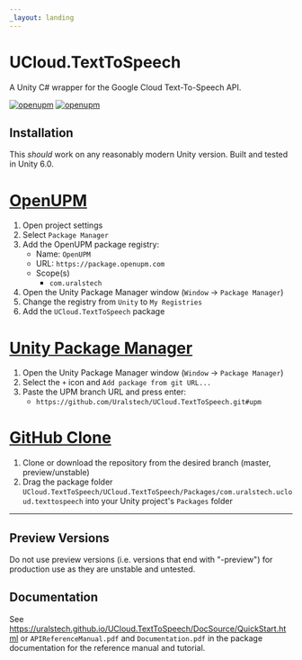 ```yaml
---
_layout: landing
---
```


# UCloud.TextToSpeech

A Unity C# wrapper for the Google Cloud Text-To-Speech API.

[![openupm](https://img.shields.io/npm/v/com.uralstech.ucloud.texttospeech?label=openupm&registry_uri=https://package.openupm.com)](https://openupm.com/packages/com.uralstech.ucloud.texttospeech/)
[![openupm](https://img.shields.io/badge/dynamic/json?color=brightgreen&label=downloads&query=%24.downloads&suffix=%2Fmonth&url=https%3A%2F%2Fpackage.openupm.com%2Fdownloads%2Fpoint%2Flast-month%2Fcom.uralstech.ucloud.texttospeech)](https://openupm.com/packages/com.uralstech.ucloud.texttospeech/)

## Installation

This *should* work on any reasonably modern Unity version. Built and tested in Unity 6.0.

# [OpenUPM](#tab/openupm)

1. Open project settings
2. Select `Package Manager`
3. Add the OpenUPM package registry:
    - Name: `OpenUPM`
    - URL: `https://package.openupm.com`
    - Scope(s)
        - `com.uralstech`
4. Open the Unity Package Manager window (`Window` -> `Package Manager`)
5. Change the registry from `Unity` to `My Registries`
6. Add the `UCloud.TextToSpeech` package

# [Unity Package Manager](#tab/upm)

1. Open the Unity Package Manager window (`Window` -> `Package Manager`)
2. Select the `+` icon and `Add package from git URL...`
3. Paste the UPM branch URL and press enter:
    - `https://github.com/Uralstech/UCloud.TextToSpeech.git#upm`

# [GitHub Clone](#tab/github)

1. Clone or download the repository from the desired branch (master, preview/unstable)
2. Drag the package folder `UCloud.TextToSpeech/UCloud.TextToSpeech/Packages/com.uralstech.ucloud.texttospeech` into your Unity project's `Packages` folder

---

## Preview Versions

Do not use preview versions (i.e. versions that end with "-preview") for production use as they are unstable and untested.

## Documentation

See <https://uralstech.github.io/UCloud.TextToSpeech/DocSource/QuickStart.html> or `APIReferenceManual.pdf` and `Documentation.pdf` in the package documentation for the reference manual and tutorial.
